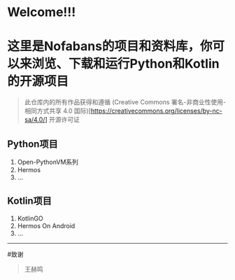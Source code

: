 # Welcome!!!

# 这里是Nofabans的项目和资料库，你可以来浏览、下载和运行Python和Kotlin的开源项目
> 此仓库内的所有作品获得和遵循 (Creative Commons 署名-非商业性使用-相同方式共享 4.0 国际)[https://creativecommons.org/licenses/by-nc-sa/4.0/] 开源许可证
## Python项目
1. Open-PythonVM系列
2. Hermos
3. ...
## Kotlin项目
1. KotlinGO
2. Hermos On Android
3. ...

---

#致谢
> 王赫鸣
